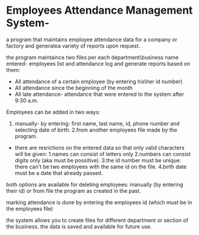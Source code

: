 # Employees Attendance Management System-

a program that maintains employee attendance data for a company or factory and generatea variety of reports upon request.

the program maintaince two files per each department\business name entered- employees list and attendance log
and generate reports based on them:
* All attendance of a certain employee (by entering his\her id number)
* All attendance since the beginning of the month
* All late attendance- attendance that were entered to the system after 9:30 a.m.

Employees can be added in two ways:
1. manually- by entering: first name, last name, id, phone number and selecting date of birth.
2.from another employees file made by the program.
* there are resrictions on the entered data so that only valid characters will be given:
  1.names can consist of letters only
  2.numbers can consist digits only (aka must be possitive).
  3.the id number must be unique: there can't be two employees with the same id on the file.
  4.birth date must be a date that already passed.
  
both options are available for deleting employees: manually (by entering their id) or from file the program as created in the past.

marking attendance is done by entering the employees id (which must be in the employees file)

the system allows you to create files for different department or section of the business.
the data is saved and available for future use.
